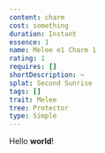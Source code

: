 ```yaml
---
content: charm
cost: something
duration: Instant
essence: 1
name: Melee e1 Charm 1
rating: 1
requires: []
shortDescription: ~
splat: Second Sunrise
tags: []
trait: Melee
tree: Protector
type: Simple
---
```


Hello **world**!
